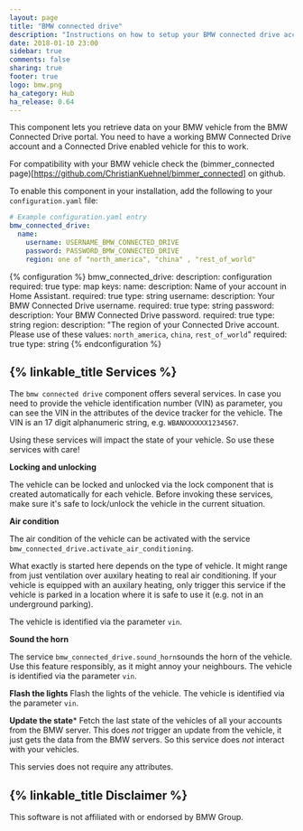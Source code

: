 ```yaml
---
layout: page
title: "BMW connected drive"
description: "Instructions on how to setup your BMW connected drive account with Home Assistant."
date: 2018-01-10 23:00
sidebar: true
comments: false
sharing: true
footer: true
logo: bmw.png
ha_category: Hub
ha_release: 0.64
---
```


This component lets you retrieve data on your BMW vehicle from the BMW Connected Drive portal. You need to have a working BMW Connected Drive account and a Connected Drive enabled vehicle for this to work.

For compatibility with your BMW vehicle check the (bimmer_connected page)[https://github.com/ChristianKuehnel/bimmer_connected] on github.

To enable this component in your installation, add the following to your
`configuration.yaml` file:

```yaml
# Example configuration.yaml entry
bmw_connected_drive:
  name:
    username: USERNAME_BMW_CONNECTED_DRIVE
    password: PASSWORD_BMW_CONNECTED_DRIVE
    region: one of "north_america", "china" , "rest_of_world"
```

{% configuration %}
bmw_connected_drive:
  description: configuration
  required: true
  type: map
  keys:
    name:
      description: Name of your account in Home Assistant.
      required: true
      type: string
    username:
      description: Your BMW Connected Drive username.
      required: true
      type: string
    password:
      description: Your BMW Connected Drive password.
      required: true
      type: string
    region:
      description: "The region of your Connected Drive account. Please use of these values: `north_america`, `china`, `rest_of_world`"
      required: true
      type: string
{% endconfiguration %}

## {% linkable_title Services %}

The `bmw connected drive` component offers several services. In case you need to provide the vehicle identification number (VIN) as parameter, you can see the VIN in the attributes of the device tracker for the vehicle. The VIN is an 17 digit alphanumeric string, e.g. `WBANXXXXXX1234567`.

Using these services will impact the state of your vehicle. So use these services with care!

**Locking and unlocking**

The vehicle can be locked and unlocked via the lock component that is created automatically for each vehicle. Before invoking these services, make sure it's safe to lock/unlock the vehicle in the current situation.

**Air condition**

The air condition of the vehicle can be activated with the service `bmw_connected_drive.activate_air_conditioning`.

What exactly is started here depends on the type of vehicle. It might range from just ventilation over auxilary heating to real air conditioning. If your vehicle is equipped with an auxilary heating, only trigger this service if the vehicle is parked in a location where it is safe to use it (e.g. not in an underground parking). 

The vehicle is identified via the parameter `vin`.

**Sound the horn**

The service `bmw_connected_drive.sound_horn`sounds the horn of the vehicle. Use this feature responsibly, as it might annoy your neighbours. The vehicle is identified via the parameter `vin`. 

**Flash the lights**
Flash the lights of the vehicle. The vehicle is identified via the parameter `vin`.

**Update the state***
Fetch the last state of the vehicles of all your accounts from the BMW server. This does *not* trigger an update from the vehicle, it just gets the data from the BMW servers. So this service does *not* interact with your vehicles. 

This servies does not require any attributes.


## {% linkable_title Disclaimer %}

This software is not affiliated with or endorsed by BMW Group. 
